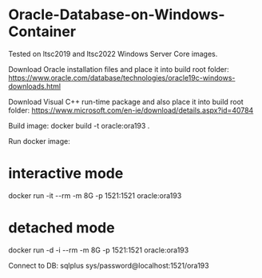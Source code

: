 # Oracle-Database-on-Windows-Container
Tested on ltsc2019 and ltsc2022 Windows Server Core images.

Download Oracle installation files and place it into build root folder:
https://www.oracle.com/database/technologies/oracle19c-windows-downloads.html

Download Visual C++ run-time package and also place it into build root folder:
https://www.microsoft.com/en-ie/download/details.aspx?id=40784

Build image:
docker build -t oracle:ora193 . 

Run docker image:
# interactive mode
docker run -it --rm -m 8G -p 1521:1521 oracle:ora193
# detached mode
docker run -d -i --rm -m 8G -p 1521:1521 oracle:ora193

Connect to DB:
sqlplus sys/password@localhost:1521/ora193
